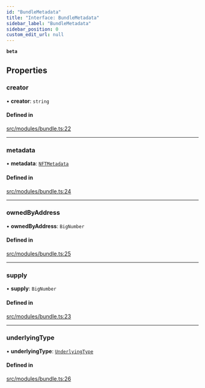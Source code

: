 ```yaml
---
id: "BundleMetadata"
title: "Interface: BundleMetadata"
sidebar_label: "BundleMetadata"
sidebar_position: 0
custom_edit_url: null
---
```


**`beta`**

## Properties

### creator

• **creator**: `string`

#### Defined in

[src/modules/bundle.ts:22](https://github.com/PrasoonPratham/nftlabs-sdk-ts/blob/e7d1d7f/src/modules/bundle.ts#L22)

___

### metadata

• **metadata**: [`NFTMetadata`](NFTMetadata)

#### Defined in

[src/modules/bundle.ts:24](https://github.com/PrasoonPratham/nftlabs-sdk-ts/blob/e7d1d7f/src/modules/bundle.ts#L24)

___

### ownedByAddress

• **ownedByAddress**: `BigNumber`

#### Defined in

[src/modules/bundle.ts:25](https://github.com/PrasoonPratham/nftlabs-sdk-ts/blob/e7d1d7f/src/modules/bundle.ts#L25)

___

### supply

• **supply**: `BigNumber`

#### Defined in

[src/modules/bundle.ts:23](https://github.com/PrasoonPratham/nftlabs-sdk-ts/blob/e7d1d7f/src/modules/bundle.ts#L23)

___

### underlyingType

• **underlyingType**: [`UnderlyingType`](../enums/UnderlyingType)

#### Defined in

[src/modules/bundle.ts:26](https://github.com/PrasoonPratham/nftlabs-sdk-ts/blob/e7d1d7f/src/modules/bundle.ts#L26)
